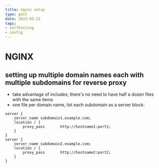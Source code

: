 ```yaml
---
title: nginx setup
type: post
date: 2023-05-22
tags: 
- selfhosting
- config
---
```


# NGINX
## setting up multiple domain names each with multiple subdomains for reverse proxy

- take advantage of includes; there's no need to have half a dozen files with the same items
- one file per domain name, list each subdomain as a server block:
```
server {
    server_name subdomain1.example.com;
    location / {
        proxy_pass       http://hostname1:port1;
    }
}
server {
    server_name subdomain2.example.com;
    location / {
        proxy_pass       http://hostname2:port2;
    }
}
```

